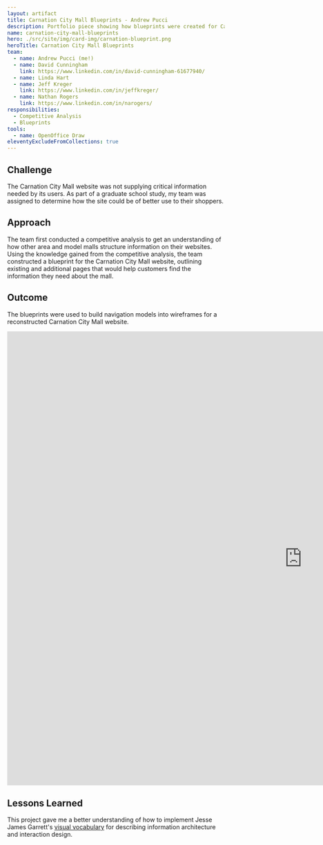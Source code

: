 ```yaml
---
layout: artifact
title: Carnation City Mall Blueprints - Andrew Pucci
description: Portfolio piece showing how blueprints were created for Carnation City Mall.
name: carnation-city-mall-blueprints
hero: ./src/site/img/card-img/carnation-blueprint.png
heroTitle: Carnation City Mall Blueprints
team:
  - name: Andrew Pucci (me!)
  - name: David Cunningham
    link: https://www.linkedin.com/in/david-cunningham-61677940/
  - name: Linda Hart
  - name: Jeff Kreger
    link: https://www.linkedin.com/in/jeffkreger/
  - name: Nathan Rogers
    link: https://www.linkedin.com/in/narogers/
responsibilities:
  - Competitive Analysis
  - Blueprints
tools:
  - name: OpenOffice Draw
eleventyExcludeFromCollections: true
---
```


## Challenge

The Carnation City Mall website was not supplying critical information needed by its users. As part of a graduate school  study, my team was assigned to determine how the site could be of better use to their shoppers.

## Approach

The team first conducted a competitive analysis to get an understanding of how other area and model malls structure information on their websites. Using the knowledge gained from the competitive analysis, the team constructed a blueprint for the Carnation City Mall website, outlining existing and additional pages that would help customers find the information they need about the mall.

## Outcome

The blueprints were used to build navigation models into wireframes for a reconstructed Carnation City Mall website.
<div class="embed-responsive embed-responsive-4by3 mb-3">
  <iframe class="embed-responsive-item" src="https://docs.google.com/presentation/d/1dozqqSSYgg2DRtXlqsWifOQWcIqSQKXZsPMYR-oQ0YI/embed?start=true&loop=true&delayms=3000" frameborder="0" width="1365" height="1053" allowfullscreen="true" mozallowfullscreen="true" webkitallowfullscreen="true" title="Carnation City Mall website redesign presentation"></iframe>
</div>

## Lessons Learned

This project gave me a better understanding of how to implement Jesse James Garrett's [visual vocabulary](http://www.jjg.net/ia/visvocab/) for describing information architecture and interaction design.
